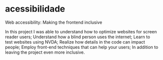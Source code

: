 # acessibilidade
Web accessibility: Making the frontend inclusive

In this project I was able to understand how to optimize websites for screen reader users;
Understand how a blind person uses the internet;
Learn to test websites using NVDA;
Realize how details in the code can impact people;
Employ front-end techniques that can help your users; In addition to leaving the project even more inclusive.
